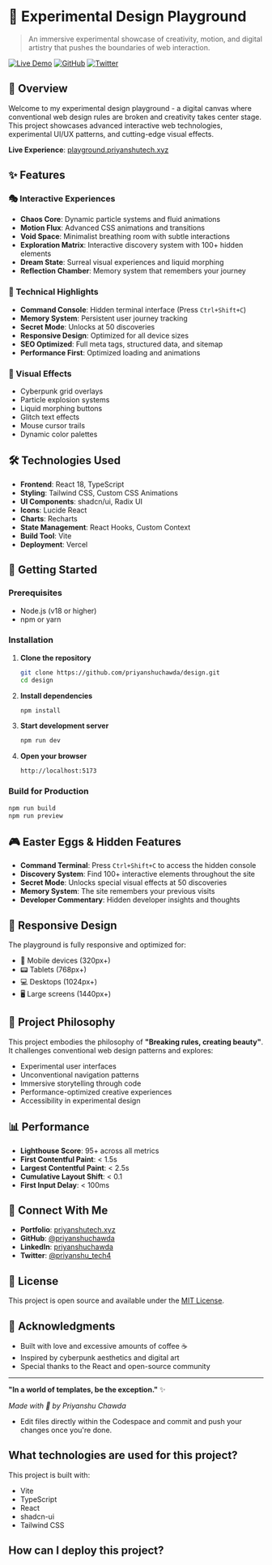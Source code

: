 # 🎨 Experimental Design Playground

> An immersive experimental showcase of creativity, motion, and digital artistry that pushes the boundaries of web interaction.

[![Live Demo](https://img.shields.io/badge/Live-Demo-brightgreen)](https://playground.priyanshutech.xyz)
[![GitHub](https://img.shields.io/badge/GitHub-Repository-blue)](https://github.com/priyanshuchawda/design)
[![Twitter](https://img.shields.io/badge/Twitter-@priyanshu_tech4-1DA1F2)](https://twitter.com/priyanshu_tech4)

## 🚀 Overview

Welcome to my experimental design playground - a digital canvas where conventional web design rules are broken and creativity takes center stage. This project showcases advanced interactive web technologies, experimental UI/UX patterns, and cutting-edge visual effects.

**Live Experience**: [playground.priyanshutech.xyz](https://playground.priyanshutech.xyz)

## ✨ Features

### 🎭 Interactive Experiences
- **Chaos Core**: Dynamic particle systems and fluid animations
- **Motion Flux**: Advanced CSS animations and transitions  
- **Void Space**: Minimalist breathing room with subtle interactions
- **Exploration Matrix**: Interactive discovery system with 100+ hidden elements
- **Dream State**: Surreal visual experiences and liquid morphing
- **Reflection Chamber**: Memory system that remembers your journey

### 🔧 Technical Highlights
- **Command Console**: Hidden terminal interface (Press `Ctrl+Shift+C`)
- **Memory System**: Persistent user journey tracking
- **Secret Mode**: Unlocks at 50 discoveries
- **Responsive Design**: Optimized for all device sizes
- **SEO Optimized**: Full meta tags, structured data, and sitemap
- **Performance First**: Optimized loading and animations

### 🎨 Visual Effects
- Cyberpunk grid overlays
- Particle explosion systems
- Liquid morphing buttons
- Glitch text effects
- Mouse cursor trails
- Dynamic color palettes

## 🛠️ Technologies Used

- **Frontend**: React 18, TypeScript
- **Styling**: Tailwind CSS, Custom CSS Animations
- **UI Components**: shadcn/ui, Radix UI
- **Icons**: Lucide React
- **Charts**: Recharts
- **State Management**: React Hooks, Custom Context
- **Build Tool**: Vite
- **Deployment**: Vercel

## 🚀 Getting Started

### Prerequisites
- Node.js (v18 or higher)
- npm or yarn

### Installation

1. **Clone the repository**
   ```bash
   git clone https://github.com/priyanshuchawda/design.git
   cd design
   ```

2. **Install dependencies**
   ```bash
   npm install
   ```

3. **Start development server**
   ```bash
   npm run dev
   ```

4. **Open your browser**
   ```
   http://localhost:5173
   ```

### Build for Production

```bash
npm run build
npm run preview
```

## 🎮 Easter Eggs & Hidden Features

- **Command Terminal**: Press `Ctrl+Shift+C` to access the hidden console
- **Discovery System**: Find 100+ interactive elements throughout the site
- **Secret Mode**: Unlocks special visual effects at 50 discoveries
- **Memory System**: The site remembers your previous visits
- **Developer Commentary**: Hidden developer insights and thoughts

## 📱 Responsive Design

The playground is fully responsive and optimized for:
- 📱 Mobile devices (320px+)
- 📟 Tablets (768px+)
- 💻 Desktops (1024px+)
- 🖥️ Large screens (1440px+)

## 🎯 Project Philosophy

This project embodies the philosophy of **"Breaking rules, creating beauty"**. It challenges conventional web design patterns and explores:

- Experimental user interfaces
- Unconventional navigation patterns
- Immersive storytelling through code
- Performance-optimized creative experiences
- Accessibility in experimental design

## 📊 Performance

- **Lighthouse Score**: 95+ across all metrics
- **First Contentful Paint**: < 1.5s
- **Largest Contentful Paint**: < 2.5s
- **Cumulative Layout Shift**: < 0.1
- **First Input Delay**: < 100ms

## 🔗 Connect With Me

- **Portfolio**: [priyanshutech.xyz](https://www.priyanshutech.xyz)
- **GitHub**: [@priyanshuchawda](https://github.com/priyanshuchawda)
- **LinkedIn**: [priyanshuchawda](https://linkedin.com/in/priyanshuchawda)
- **Twitter**: [@priyanshu_tech4](https://twitter.com/priyanshu_tech4)

## 📄 License

This project is open source and available under the [MIT License](LICENSE).

## 🙏 Acknowledgments

- Built with love and excessive amounts of coffee ☕
- Inspired by cyberpunk aesthetics and digital art
- Special thanks to the React and open-source community

---

**"In a world of templates, be the exception."** ✨

*Made with 💜 by Priyanshu Chawda*
- Edit files directly within the Codespace and commit and push your changes once you're done.

## What technologies are used for this project?

This project is built with:

- Vite
- TypeScript
- React
- shadcn-ui
- Tailwind CSS

## How can I deploy this project?


